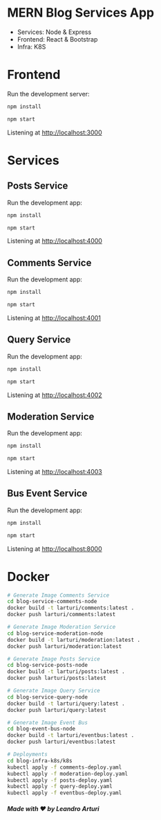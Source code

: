# MERN Blog Services App

- Services: Node & Express
- Frontend: React & Bootstrap
- Infra: K8S

# Frontend

Run the development server:

```bash
npm install

npm start
```

Listening at <http://localhost:3000>

# Services

## Posts Service

Run the development app:

```bash
npm install

npm start
```

Listening at <http://localhost:4000>

## Comments Service

Run the development app:

```bash
npm install

npm start
```

Listening at <http://localhost:4001>

## Query Service

Run the development app:

```bash
npm install

npm start
```

Listening at <http://localhost:4002>

## Moderation Service

Run the development app:

```bash
npm install

npm start
```

Listening at <http://localhost:4003>

## Bus Event Service

Run the development app:

```bash
npm install

npm start
```

Listening at <http://localhost:8000>

# Docker

```bash
# Generate Image Comments Service
cd blog-service-comments-node
docker build -t larturi/comments:latest .
docker push larturi/comments:latest

# Generate Image Moderation Service
cd blog-service-moderation-node
docker build -t larturi/moderation:latest .
docker push larturi/moderation:latest

# Generate Image Posts Service
cd blog-service-posts-node
docker build -t larturi/posts:latest .
docker push larturi/posts:latest

# Generate Image Query Service
cd blog-service-query-node
docker build -t larturi/query:latest .
docker push larturi/query:latest

# Generate Image Event Bus
cd blog-event-bus-node
docker build -t larturi/eventbus:latest .
docker push larturi/eventbus:latest

# Deployments
cd blog-infra-k8s/k8s
kubectl apply -f comments-deploy.yaml
kubectl apply -f moderation-deploy.yaml
kubectl apply -f posts-deploy.yaml
kubectl apply -f query-deploy.yaml
kubectl apply -f eventbus-deploy.yaml
```

##### Made with ❤️ by Leandro Arturi
